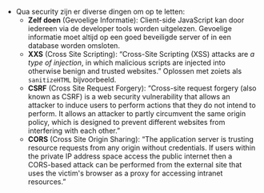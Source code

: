 - Qua security zijn er diverse dingen om op te letten:
	- **Zelf doen** (Gevoelige Informatie): Client-side JavaScript kan door iedereen via de developer tools worden uitgelezen. Gevoelige informatie moet altijd op een goed beveiligde server of in een database worden omsloten.
	- **XXS** (Cross Site Scripting): “Cross-Site Scripting (XSS) attacks are _a type of injection_, in which malicious scripts are injected into otherwise benign and trusted websites.” Oplossen met zoiets als `sanitizeHTML` bijvoorbeeld.
	- **CSRF** (Cross Site Request Forgery): “Cross-site request forgery (also known as CSRF) is a web security vulnerability that allows an attacker to induce users to perform actions that they do not intend to perform. It allows an attacker to partly circumvent the same origin policy, which is designed to prevent different websites from interfering with each other.”
	- **CORS** (Cross Site Origin Sharing): “The application server is trusting resource requests from any origin without credentials. If users within the private IP address space access the public internet then a CORS-based attack can be performed from the external site that uses the victim's browser as a proxy for accessing intranet resources.”